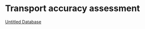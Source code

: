 # Transport accuracy assessment

[Untitled Database](Transport%20accuracy%20assessment%2034dbafab6442440cb96a417dcbea88ab/Untitled%20Database%209b036290f1c24b1db5108f9c89fdb984.csv)